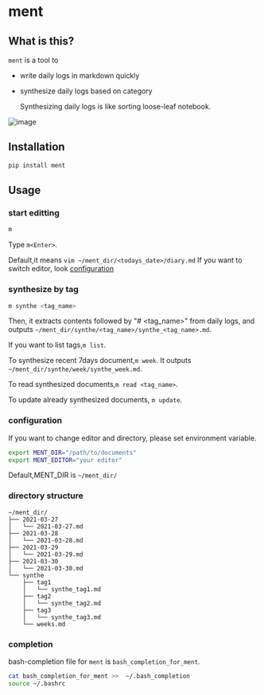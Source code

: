 
# ment

## What is this?

`ment` is a tool to

- write daily logs in markdown quickly
- synthesize daily logs based on category

    Synthesizing daily logs is like sorting loose-leaf notebook.

![image](https://user-images.githubusercontent.com/45124565/126846109-ab4e804e-45e8-4053-a72c-12cfcffdf8d6.png)




## Installation

```sh
pip install ment
```

## Usage

### start editting

```sh
m
```

Type `m<Enter>`.

Default,it means `vim ~/ment_dir/<todays_date>/diary.md`
If you want to switch editor, look [configuration](#configuration)


### synthesize by tag

```sh
m synthe <tag_name>
```

Then, it extracts contents followed by "# <tag_name>" from daily logs,
and outputs `~/ment_dir/synthe/<tag_name>/synthe_<tag_name>.md`.

If you want to list tags,`m list`.

To synthesize recent 7days document,`m week`.
It outputs `~/ment_dir/synthe/week/synthe_week.md`.

To read synthesized documents,`m read <tag_name>`.

To update already synthesized documents, `m update`.

### configuration

If you want to change editor and directory, please set environment variable.

```sh
export MENT_DIR="/path/to/documents" 
export MENT_EDITOR="your editor"
```

Default,MENT_DIR is `~/ment_dir/`

### directory structure

```text
~/ment_dir/
├── 2021-03-27
│   └── 2021-03-27.md
├── 2021-03-28
│   └── 2021-03-28.md
├── 2021-03-29
│   └── 2021-03-29.md
├── 2021-03-30
│   └── 2021-03-30.md
└── synthe
    ├── tag1
    │   └── synthe_tag1.md
    ├── tag2
    │   └── synthe_tag2.md
    ├── tag3
    │   └── synthe_tag3.md
    └── weeks.md

```


### completion

bash-completion file for `ment` is `bash_completion_for_ment`.


```sh
cat bash_completion_for_ment >>  ~/.bash_completion
source ~/.bashrc
```

